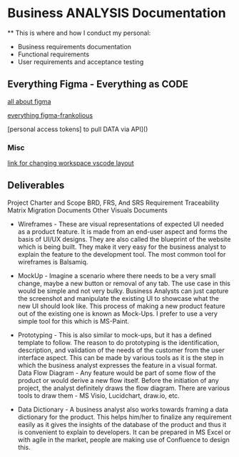 # Business ANALYSIS Documentation

** This is where and how I conduct my personal:
- Business requirements documentation
- Functional requirements
- User requirements and acceptance testing

## Everything Figma - Everything as CODE

[all about figma](figma.com)

[everything figma-frankolious](https://www.figma.com/@frankolious)

[personal access tokens] to pull DATA via API]()

### Misc

[link for changing workspace vscode layout](https://stackoverflow.com/questions/51571748/visual-studio-code-different-color-themes-for-different-projects)

## Deliverables
Project Charter and Scope 
BRD, FRS, And SRS
Requirement Traceability Matrix
Migration Documents
Other Visuals Documents

- Wireframes - These are visual representations of expected UI needed as a product feature. It is made from an end-user aspect and forms the basis of UI/UX designs. They are also called the blueprint of the website which is being built. They make it very easy for the business analyst to explain the feature to the development tool. The most common tool for wireframes is Balsamiq. 

- MockUp - Imagine a scenario where there needs to be a very small change, maybe a new button or removal of any tab. The use case in this would be simple and not very bulky. Business Analysts can just capture the screenshot and manipulate the existing UI to showcase what the new UI should look like. This process of making a new product feature out of the existing one is known as Mock-Ups. I prefer to use a very simple tool for this which is MS-Paint. 

- Prototyping - This is also similar to mock-ups, but it has a defined template to follow. The reason to do prototyping is the identification, description, and validation of the needs of the customer from the user interface aspect. This can be made by various tools as it is the step in which the business analyst expresses the feature in a visual format.
Data Flow Diagram - Any feature would be part of some flow of the product or would derive a new flow itself. Before the initiation of any project, the analyst definitely draws the flow diagram. There are various tools to draw them - MS Visio, Lucidchart, draw.io, etc. 

- Data Dictionary - A business analyst also works towards framing a data dictionary for the product. This helps him/her to finalize any requirement easily as it gives the insights of the database of the product and thus it is convenient to explain to developers. It can be prepared in MS Excel or with agile in the market, people are making use of Confluence to design this.
